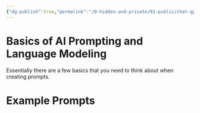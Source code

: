 ```yaml
---
{"dg-publish":true,"permalink":"/0-hidden-and-private/01-public/chat-gpt-hub/","title":"ChatGPT-HUB 🤖","tags":["status/static"],"noteIcon":"","created":"Thursday, November 30th 2023, 10:04:08 pm","updated":"2024-01-22T13:35:21.774+01:00"}
---
```



# Basics of AI Prompting and Language Modeling

Essentially there are a few basics that you need to think about when creating prompts.


# Example Prompts


